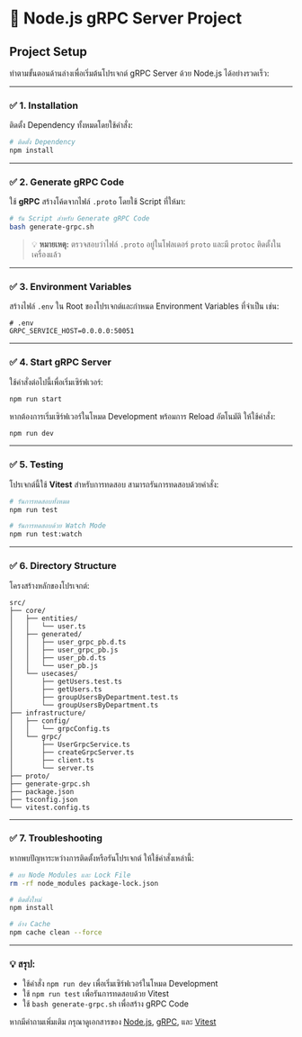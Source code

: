 # 🚀 **Node.js gRPC Server Project**

## **Project Setup**

ทำตามขั้นตอนด้านล่างเพื่อเริ่มต้นโปรเจกต์ gRPC Server ด้วย Node.js ได้อย่างรวดเร็ว:

---

### ✅ **1. Installation**

ติดตั้ง Dependency ทั้งหมดโดยใช้คำสั่ง:

```bash
# ติดตั้ง Dependency
npm install
```

---

### ✅ **2. Generate gRPC Code**

ใช้ **gRPC** สร้างโค้ดจากไฟล์ `.proto` โดยใช้ Script ที่ให้มา:

```bash
# รัน Script สำหรับ Generate gRPC Code
bash generate-grpc.sh
```

> 💡 **หมายเหตุ:** ตรวจสอบว่าไฟล์ `.proto` อยู่ในโฟลเดอร์ `proto` และมี `protoc` ติดตั้งในเครื่องแล้ว

---

### ✅ **3. Environment Variables**

สร้างไฟล์ `.env` ใน Root ของโปรเจกต์และกำหนด Environment Variables ที่จำเป็น เช่น:

```env
# .env
GRPC_SERVICE_HOST=0.0.0.0:50051
```

---

### ✅ **4. Start gRPC Server**

ใช้คำสั่งต่อไปนี้เพื่อเริ่มเซิร์ฟเวอร์:

```bash
npm run start
```

หากต้องการเริ่มเซิร์ฟเวอร์ในโหมด Development พร้อมการ Reload อัตโนมัติ ให้ใช้คำสั่ง:

```bash
npm run dev
```

---

### ✅ **5. Testing**

โปรเจกต์นี้ใช้ **Vitest** สำหรับการทดสอบ สามารถรันการทดสอบด้วยคำสั่ง:

```bash
# รันการทดสอบทั้งหมด
npm run test

# รันการทดสอบด้วย Watch Mode
npm run test:watch
```

---

### ✅ **6. Directory Structure**

โครงสร้างหลักของโปรเจกต์:

```plaintext
src/
├── core/
│   ├── entities/
│   │   └── user.ts
│   ├── generated/
│   │   ├── user_grpc_pb.d.ts
│   │   ├── user_grpc_pb.js
│   │   ├── user_pb.d.ts
│   │   └── user_pb.js
│   └── usecases/
│       ├── getUsers.test.ts
│       ├── getUsers.ts
│       ├── groupUsersByDepartment.test.ts
│       └── groupUsersByDepartment.ts
├── infrastructure/
│   ├── config/
│   │   └── grpcConfig.ts
│   └── grpc/
│       ├── UserGrpcService.ts
│       ├── createGrpcServer.ts
│       ├── client.ts
│       └── server.ts
├── proto/
├── generate-grpc.sh
├── package.json
├── tsconfig.json
└── vitest.config.ts
```

---

### ✅ **7. Troubleshooting**

หากพบปัญหาระหว่างการติดตั้งหรือรันโปรเจกต์ ให้ใช้คำสั่งเหล่านี้:

```bash
# ลบ Node Modules และ Lock File
rm -rf node_modules package-lock.json

# ติดตั้งใหม่
npm install

# ล้าง Cache
npm cache clean --force
```

---

### 💡 **สรุป:**

- ใช้คำสั่ง `npm run dev` เพื่อเริ่มเซิร์ฟเวอร์ในโหมด Development
- ใช้ `npm run test` เพื่อรันการทดสอบด้วย Vitest
- ใช้ `bash generate-grpc.sh` เพื่อสร้าง gRPC Code

หากมีคำถามเพิ่มเติม กรุณาดูเอกสารของ [Node.js](https://nodejs.org/), [gRPC](https://grpc.io/), และ [Vitest](https://vitest.dev/)
